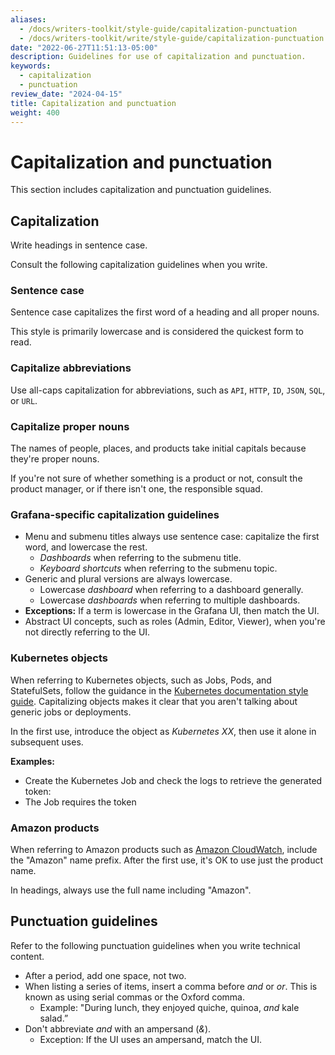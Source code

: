 ```yaml
---
aliases:
  - /docs/writers-toolkit/style-guide/capitalization-punctuation
  - /docs/writers-toolkit/write/style-guide/capitalization-punctuation
date: "2022-06-27T11:51:13-05:00"
description: Guidelines for use of capitalization and punctuation.
keywords:
  - capitalization
  - punctuation
review_date: "2024-04-15"
title: Capitalization and punctuation
weight: 400
---
```


# Capitalization and punctuation

This section includes capitalization and punctuation guidelines.

## Capitalization

Write headings in sentence case.

Consult the following capitalization guidelines when you write.

### Sentence case

Sentence case capitalizes the first word of a heading and all proper nouns.

This style is primarily lowercase and is considered the quickest form to read.

### Capitalize abbreviations

Use all-caps capitalization for abbreviations, such as `API`, `HTTP`, `ID`, `JSON`, `SQL`, or `URL`.

### Capitalize proper nouns

The names of people, places, and products take initial capitals because they're proper nouns.

If you're not sure of whether something is a product or not, consult the product manager, or if there isn't one, the responsible squad.

### Grafana-specific capitalization guidelines

- Menu and submenu titles always use sentence case: capitalize the first word, and lowercase the rest.
  - _Dashboards_ when referring to the submenu title.
  - _Keyboard shortcuts_ when referring to the submenu topic.
- Generic and plural versions are always lowercase.
  - Lowercase _dashboard_ when referring to a dashboard generally.
  - Lowercase _dashboards_ when referring to multiple dashboards.
- **Exceptions:** If a term is lowercase in the Grafana UI, then match the UI.
- Abstract UI concepts, such as roles (Admin, Editor, Viewer), when you're not directly referring to the UI.

### Kubernetes objects

When referring to Kubernetes objects, such as Jobs, Pods, and StatefulSets, follow the guidance in the [Kubernetes documentation style guide](https://kubernetes.io/docs/contribute/style/style-guide/#use-upper-camel-case-for-api-objects).
Capitalizing objects makes it clear that you aren't talking about generic jobs or deployments.

In the first use, introduce the object as _Kubernetes XX_, then use it alone in subsequent uses.

**Examples:**

- Create the Kubernetes Job and check the logs to retrieve the generated token:
- The Job requires the token

### Amazon products

When referring to Amazon products such as [Amazon CloudWatch](https://docs.aws.amazon.com/AmazonCloudWatch/latest/monitoring/WhatIsCloudWatch.html), include the "Amazon" name prefix.
After the first use, it's OK to use just the product name.

In headings, always use the full name including "Amazon".

## Punctuation guidelines

Refer to the following punctuation guidelines when you write technical content.

- After a period, add one space, not two.
- When listing a series of items, insert a comma before _and_ or _or_.
  This is known as using serial commas or the Oxford comma.
  - Example: "During lunch, they enjoyed quiche, quinoa, _and_ kale salad.”
- Don't abbreviate _and_ with an ampersand (_&_).
  - Exception: If the UI uses an ampersand, match the UI.
